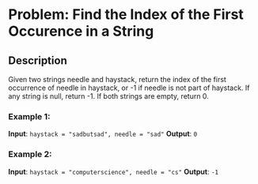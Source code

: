 

# Problem: Find the Index of the First Occurence in a String

## Description

Given two strings needle and haystack, return the index of the first occurrence of needle in haystack, or -1 if needle is not part of haystack.
If any string is null, return -1. If both strings are empty, return 0.
### Example 1:

**Input**: `haystack = "sadbutsad", needle = "sad"`
**Output**: `0`

### Example 2:

**Input**: `haystack = "computerscience", needle = "cs"`
**Output**: `-1`
